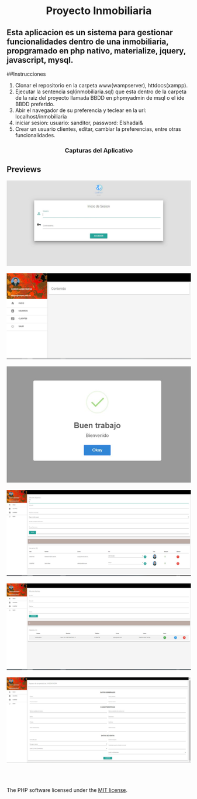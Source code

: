 
<h1 align="center">Proyecto Inmobiliaria</h1>

## Esta aplicacion es un sistema para gestionar funcionalidades dentro de una inmobiliaria, propgramado en php nativo, materialize, jquery, javascript, mysql. 

##Instrucciones

1. Clonar el repositorio en la carpeta www(wampserver), httdocs(xampp).
2. Ejecutar la sentencia sql(inmobiliaria.sql) que esta dentro de la carpeta de la raiz del proyecto llamada BBDD en phpmyadmin de msql o el ide BBDD preferido.
3. Abir el navegador de su preferencia y teclear en la url: localhost/inmobiliaria
4. iniciar sesion: usuario: sanditor, password: Elshadai&
4. Crear un usuario clientes, editar, cambiar la preferencias, entre otras funcionalidades.

<h3 align="center">Capturas del Aplicativo</h3>

## Previews
<p align="center">
    <img src="img/inicio_sesion.JPG" /><br/><br/>
     <img src="img/panel_administrador.JPG" /><br/><br/>
    <img src="img/bienvenido_sesion.JPG" /><br/><br/>
    <img src="img/alta_usuarios.JPG" /><br/><br/>
    <img src="img/alta_clientes.JPG" /><br/><br/>
    <img src="img/ingreso_propiedad.JPG" /><br/><br/>
</p>

<br/>


The PHP software licensed under the [MIT license](https://opensource.org/licenses/MIT).
